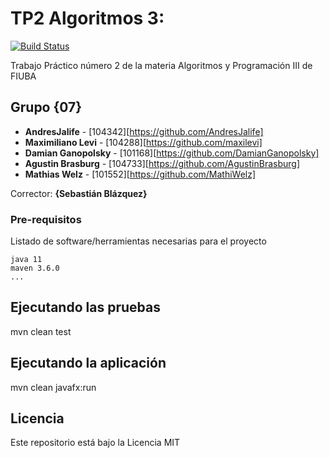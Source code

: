 # TP2 Algoritmos 3:

[![Build Status](https://travis-ci.org/AndresJalife/TP2-Algo3.svg?branch=master)](https://travis-ci.org/AndresJalife/TP2-Algo3)

Trabajo Práctico número 2 de la materia Algoritmos y Programación III de FIUBA

## Grupo {07}

* **AndresJalife** - [104342][https://github.com/AndresJalife]
* **Maximiliano Levi** - [104288][https://github.com/maxilevi]
* **Damian Ganopolsky** - [101168][https://github.com/DamianGanopolsky]
* **Agustin Brasburg** - [104733][https://github.com/AgustinBrasburg]
* **Mathias Welz** - [101552][https://github.com/MathiWelz]

Corrector: **{Sebastián Blázquez}**

### Pre-requisitos

Listado de software/herramientas necesarias para el proyecto

```
java 11
maven 3.6.0
...
```

## Ejecutando las pruebas

mvn clean test

## Ejecutando la aplicación

mvn clean javafx:run

## Licencia

Este repositorio está bajo la Licencia MIT
